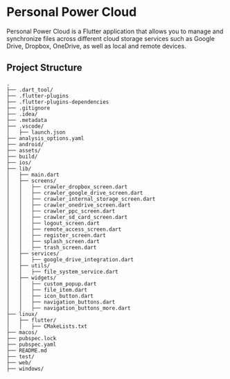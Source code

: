 # Personal Power Cloud

Personal Power Cloud is a Flutter application that allows you to manage and synchronize files across different cloud storage services such as Google Drive, Dropbox, OneDrive, as well as local and remote devices.

## Project Structure

```plaintext
.
├── .dart_tool/
├── .flutter-plugins
├── .flutter-plugins-dependencies
├── .gitignore
├── .idea/
├── .metadata
├── .vscode/
│   ├── launch.json
├── analysis_options.yaml
├── android/
├── assets/
├── build/
├── ios/
├── lib/
│   ├── main.dart
│   ├── screens/
│   │   ├── crawler_dropbox_screen.dart
│   │   ├── crawler_google_drive_screen.dart
│   │   ├── crawler_internal_storage_screen.dart
│   │   ├── crawler_onedrive_screen.dart
│   │   ├── crawler_ppc_screen.dart
│   │   ├── crawler_sd_card_screen.dart
│   │   ├── logout_screen.dart
│   │   ├── remote_access_screen.dart
│   │   ├── register_screen.dart
│   │   ├── splash_screen.dart
│   │   ├── trash_screen.dart
│   ├── services/
│   │   ├── google_drive_integration.dart
│   ├── utils/
│   │   ├── file_system_service.dart
│   ├── widgets/
│   │   ├── custom_popup.dart
│   │   ├── file_item.dart
│   │   ├── icon_button.dart
│   │   ├── navigation_buttons.dart
│   │   ├── navigation_buttons_more.dart
├── linux/
│   ├── flutter/
│   │   ├── CMakeLists.txt
├── macos/
├── pubspec.lock
├── pubspec.yaml
├── README.md
├── test/
├── web/
├── windows/
